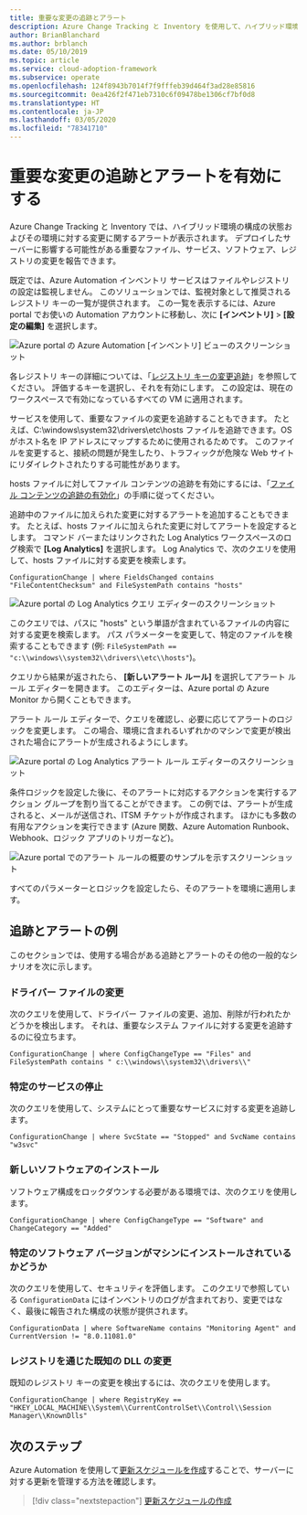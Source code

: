 ```yaml
---
title: 重要な変更の追跡とアラート
description: Azure Change Tracking と Inventory を使用して、ハイブリッド環境における重要な変更の追跡とアラートを有効にします。
author: BrianBlanchard
ms.author: brblanch
ms.date: 05/10/2019
ms.topic: article
ms.service: cloud-adoption-framework
ms.subservice: operate
ms.openlocfilehash: 124f8943b7014f7f9fffeb39d464f3ad28e85816
ms.sourcegitcommit: 0ea426f2f471eb7310c6f09478be1306cf7bf0d8
ms.translationtype: HT
ms.contentlocale: ja-JP
ms.lasthandoff: 03/05/2020
ms.locfileid: "78341710"
---
```

# <a name="enable-tracking-and-alerting-for-critical-changes"></a>重要な変更の追跡とアラートを有効にする

Azure Change Tracking と Inventory では、ハイブリッド環境の構成の状態およびその環境に対する変更に関するアラートが表示されます。 デプロイしたサーバーに影響する可能性がある重要なファイル、サービス、ソフトウェア、レジストリの変更を報告できます。

既定では、Azure Automation インベントリ サービスはファイルやレジストリの設定は監視しません。 このソリューションでは、監視対象として推奨されるレジストリ キーの一覧が提供されます。 この一覧を表示するには、Azure portal でお使いの Automation アカウントに移動し、次に **[インベントリ]**  >  **[設定の編集]** を選択します。

![Azure portal の Azure Automation [インベントリ] ビューのスクリーンショット](./media/change-tracking1.png)

各レジストリ キーの詳細については、「[レジストリ キーの変更追跡](https://docs.microsoft.com/azure/automation/automation-change-tracking#registry-key-change-tracking)」を参照してください。 評価するキーを選択し、それを有効にします。 この設定は、現在のワークスペースで有効になっているすべての VM に適用されます。

サービスを使用して、重要なファイルの変更を追跡することもできます。 たとえば、C:\windows\system32\drivers\etc\hosts ファイルを追跡できます。OS がホスト名を IP アドレスにマップするために使用されるためです。 このファイルを変更すると、接続の問題が発生したり、トラフィックが危険な Web サイトにリダイレクトされたりする可能性があります。

hosts ファイルに対してファイル コンテンツの追跡を有効にするには、「[ファイル コンテンツの追跡の有効化](https://docs.microsoft.com/azure/automation/change-tracking-file-contents#enable-file-content-tracking)」の手順に従ってください。

追跡中のファイルに加えられた変更に対するアラートを追加することもできます。 たとえば、hosts ファイルに加えられた変更に対してアラートを設定するとします。 コマンド バーまたはリンクされた Log Analytics ワークスペースのログ検索で **[Log Analytics]** を選択します。 Log Analytics で、次のクエリを使用して、hosts ファイルに対する変更を検索します。

```kusto
ConfigurationChange | where FieldsChanged contains "FileContentChecksum" and FileSystemPath contains "hosts"
```

![Azure portal の Log Analytics クエリ エディターのスクリーンショット](./media/change-tracking2.png)

このクエリでは、パスに "hosts" という単語が含まれているファイルの内容に対する変更を検索します。 パス パラメーターを変更して、特定のファイルを検索することもできます (例: `FileSystemPath ==  "c:\\windows\\system32\\drivers\\etc\\hosts"`)。
  
クエリから結果が返されたら、 **[新しいアラート ルール]** を選択してアラート ルール エディターを開きます。 このエディターは、Azure portal の Azure Monitor から開くこともできます。

アラート ルール エディターで、クエリを確認し、必要に応じてアラートのロジックを変更します。 この場合、環境に含まれるいずれかのマシンで変更が検出された場合にアラートが生成されるようにします。

![Azure portal の Log Analytics アラート ルール エディターのスクリーンショット](./media/change-tracking3.png)

条件ロジックを設定した後に、そのアラートに対応するアクションを実行するアクション グループを割り当てることができます。 この例では、アラートが生成されると、メールが送信され、ITSM チケットが作成されます。 ほかにも多数の有用なアクションを実行できます (Azure 関数、Azure Automation Runbook、Webhook、ロジック アプリのトリガーなど)。

![Azure portal でのアラート ルールの概要のサンプルを示すスクリーンショット](./media/change-tracking4.png)

すべてのパラメーターとロジックを設定したら、そのアラートを環境に適用します。

## <a name="tracking-and-alerting-examples"></a>追跡とアラートの例

このセクションでは、使用する場合がある追跡とアラートのその他の一般的なシナリオを次に示します。

### <a name="driver-file-changed"></a>ドライバー ファイルの変更

次のクエリを使用して、ドライバー ファイルの変更、追加、削除が行われたかどうかを検出します。 それは、重要なシステム ファイルに対する変更を追跡するのに役立ちます。

  ```kusto
  ConfigurationChange | where ConfigChangeType == "Files" and FileSystemPath contains " c:\\windows\\system32\\drivers\\"
  ```

### <a name="specific-service-stopped"></a>特定のサービスの停止

次のクエリを使用して、システムにとって重要なサービスに対する変更を追跡します。

  ```kusto
  ConfigurationChange | where SvcState == "Stopped" and SvcName contains "w3svc"
  ```

### <a name="new-software-installed"></a>新しいソフトウェアのインストール

ソフトウェア構成をロックダウンする必要がある環境では、次のクエリを使用します。

  ```kusto
  ConfigurationChange | where ConfigChangeType == "Software" and ChangeCategory == "Added"
  ```

### <a name="specific-software-version-is-or-isnt-installed-on-a-machine"></a>特定のソフトウェア バージョンがマシンにインストールされているかどうか

次のクエリを使用して、セキュリティを評価します。 このクエリで参照している `ConfigurationData` にはインベントリのログが含まれており、変更ではなく、最後に報告された構成の状態が提供されます。

  ```kusto
  ConfigurationData | where SoftwareName contains "Monitoring Agent" and CurrentVersion != "8.0.11081.0"
  ```

### <a name="known-dll-changed-through-the-registry"></a>レジストリを通じた既知の DLL の変更

既知のレジストリ キーの変更を検出するには、次のクエリを使用します。

  ```kusto
  ConfigurationChange | where RegistryKey == "HKEY_LOCAL_MACHINE\\System\\CurrentControlSet\\Control\\Session Manager\\KnownDlls"
  ```

## <a name="next-steps"></a>次のステップ

Azure Automation を使用して[更新スケジュールを作成](./update-schedules.md)することで、サーバーに対する更新を管理する方法を確認します。

> [!div class="nextstepaction"]
> [更新スケジュールの作成](./update-schedules.md)
